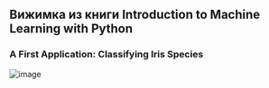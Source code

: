 ## Вижимка из книги **Introduction to Machine Learning with Python** 
### A First Application: Classifying Iris Species
![image](https://user-images.githubusercontent.com/54355416/209667460-db6cd066-3ea0-479e-bdcd-78db78e09b9c.png)
